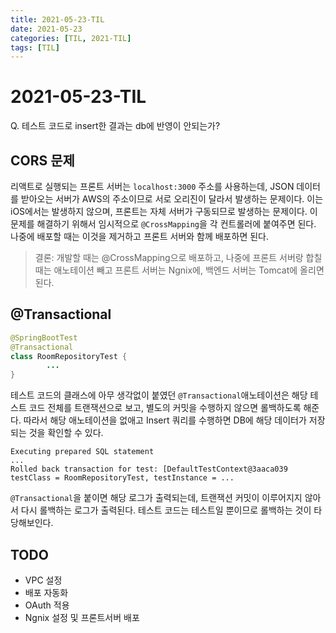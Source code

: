 ```yaml
---
title: 2021-05-23-TIL
date: 2021-05-23
categories: [TIL, 2021-TIL]
tags: [TIL]
---
```


# 2021-05-23-TIL

Q. 테스트 코드로 insert한 결과는 db에 반영이 안되는가?

## CORS 문제

리액트로 실행되는 프론트 서버는 `localhost:3000` 주소를 사용하는데, JSON 데이터를 받아오는 서버가 AWS의 주소이므로 서로 오리진이 달라서 발생하는 문제이다. 이는 iOS에서는 발생하지 않으며, 프론트는 자체 서버가 구동되므로 발생하는 문제이다. 이 문제를 해결하기 위해서 임시적으로 `@CrossMapping`을 각 컨트롤러에 붙여주면 된다. 나중에 배포할 때는 이것을 제거하고 프론트 서버와 함께 배포하면 된다.

>결론: 개발할 때는 @CrossMapping으로 배포하고, 나중에 프론트 서버랑 합칠 때는 애노테이션 빼고 프론트 서버는 Ngnix에, 백엔드 서버는 Tomcat에 올리면 된다.

## @Transactional

```java
@SpringBootTest
@Transactional
class RoomRepositoryTest {
		...
}
```

테스트 코드의 클래스에 아무 생각없이 붙였던 `@Transactional`애노테이션은 해당 테스트 코드 전체를 트랜잭션으로 보고, 별도의 커밋을 수행하지 않으면 롤백하도록 해준다. 따라서 해당 애노테이션을 없애고 Insert 쿼리를 수행하면 DB에 해당 데이터가 저장되는 것을 확인할 수 있다.

```
Executing prepared SQL statement
...
Rolled back transaction for test: [DefaultTestContext@3aaca039 testClass = RoomRepositoryTest, testInstance = ...
```

`@Transactional`을 붙이면 해당 로그가 출력되는데, 트랜잭션 커밋이 이루어지지 않아서 다시 롤백하는 로그가 출력된다. 테스트 코드는 테스트일 뿐이므로 롤백하는 것이 타당해보인다.



## TODO

- VPC 설정
- 배포 자동화
- OAuth 적용
- Ngnix 설정 및 프론트서버 배포
